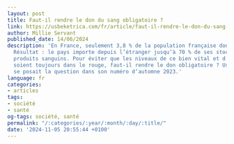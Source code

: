 ```yaml
---
layout: post
title: Faut-il rendre le don du sang obligatoire ?
link: https://usbeketrica.com/fr/article/faut-il-rendre-le-don-du-sang-obligatoire
author: Millie Servant
published_date: 14/06/2024
description: 'En France, seulement 3,8 % de la population française donne son sang.
  Résultat : le pays importe depuis l’étranger jusqu’à 70 % de ses stocks pour certains
  produits sanguins. Pour éviter que les niveaux de ce bien vital et d’utilité publique
  soient toujours dans le rouge, faut-il rendre le don obligatoire ? Usbek & Rica
  se posait la question dans son numéro d’automne 2023.'
language: fr
categories:
- articles
tags:
- société
- santé
og-tags: société, santé
permalink: "/:categories/:year/:month/:day/:title/"
date: '2024-11-05 20:55:44 +0100'
---
```

